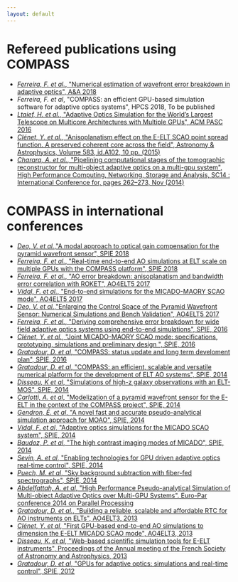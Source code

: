 ```yaml
---
layout: default
---
```


# Refereed publications using COMPASS
- [*Ferreira, F. et al.*, "Numerical estimation of wavefront error breakdown in adaptive optics", A&A 2018](https://doi.org/10.1051/0004-6361/201832579)
- *Ferreira, F. et al*, "COMPASS: an efficient GPU-based simulation software for adaptive optics systems", HPCS 2018, To be published
- [*Ltaief, H. et al.*, "Adaptive Optics Simulation for the World’s Largest Telescope on Multicore Architectures with Multiple GPUs", ACM PASC 2016](https://dl.acm.org/citation.cfm?id=2929920)
- [*Clénet, Y. et al.*, "Anisoplanatism effect on the E-ELT SCAO point spread function. A preserved coherent core across the field", Astronomy & Astrophysics, Volume 583, id.A102, 10 pp. (2015)](https://www.aanda.org/articles/aa/abs/2015/11/aa25469-14/aa25469-14.html)
- [*Charara, A. et al.*, "Pipelining computational stages of the tomographic reconstructor for multi-object adaptive optics on a multi-gpu system", High Performance Computing, Networking, Storage and Analysis, SC14 : International Conference for, pages 262–273, Nov (2014)](http://ieeexplore.ieee.org/document/7013009/)
# COMPASS in international conferences
- [*Deo, V. et al.*,"A modal approach to optical gain compensation for the pyramid wavefront sensor", SPIE 2018](https://doi.org/10.1117/12.2311631)
- [*Ferreira, F. et al.*, "Real-time end-to-end AO simulations at ELT scale on multiple GPUs with the COMPASS platform", SPIE 2018](https://doi.org/10.1117/12.2312593)
- [*Ferreira, F. et al.*, "AO error breakdown: anisoplanatism and bandwidth error correlation with ROKET", AO4ELT5 2017](http://www.iac.es/congreso/AO4ELT5/pages/proceeding.php?id=55)
- [*Vidal, F. et al.*, "End-to-end simulations for the MICADO-MAORY SCAO mode", AO4ELT5 2017](http://www.iac.es/congreso/AO4ELT5/pages/proceeding.php?id=43)
- [*Deo, V. et al.*,"Enlarging the Control Space of the Pyramid Wavefront Sensor: Numerical Simulations and Bench Validation", AO4ELT5 2017](http://www.iac.es/congreso/AO4ELT5/pages/proceeding.php?id=61)
- [*Ferreira, F. et al.*, "Deriving comprehensive error breakdown for wide field adaptive optics systems using end-to-end simulations", SPIE, 2016](https://www.spiedigitallibrary.org/conference-proceedings-of-spie/9909/1/Deriving-comprehensive-error-breakdown-for-wide-field-adaptive-optics-systems/10.1117/12.2231573.short)
- [*Clénet, Y. et al.*, "Joint MICADO-MAORY SCAO mode: specifications, prototyping, simulations and preliminary design
", SPIE, 2016](https://www.spiedigitallibrary.org/conference-proceedings-of-spie/9909/1/Joint-MICADO-MAORY-SCAO-mode--specifications-prototyping-simulations-and/10.1117/12.2231192.short)
- [*Gratadour, D. et al*, "COMPASS: status update and long term develoment plan", SPIE, 2016](https://www.spiedigitallibrary.org/conference-proceedings-of-spie/9909/1/COMPASS-status-update-and-long-term-development-plan/10.1117/12.2232681.short?SSO=1)
- [*Gratadour, D. et al*, "COMPASS: an efficient, scalable and versatile numerical platform for the development of ELT AO systems", SPIE, 2014](https://www.spiedigitallibrary.org/conference-proceedings-of-spie/9148/1/COMPASS--an-efficient-scalable-and-versatile-numerical-platform-for/10.1117/12.2056358.short)
- [*Disseau, K et al*, "Simulations of high-z galaxy observations with an ELT-MOS", SPIE, 2014](https://www.spiedigitallibrary.org/conference-proceedings-of-spie/9147/1/Simulations-of-high-z-galaxy-observations-with-an-ELT-MOS/10.1117/12.2055161.full?SSO=1)
- [*Carlotti, A. et al*, "Modelization of a pyramid wavefront sensor for the E-ELT in the context of the COMPASS project", SPIE, 2014](https://www.spiedigitallibrary.org/conference-proceedings-of-spie/9148/1/Modelization-of-a-pyramid-wavefront-sensor-for-the-E-ELT/10.1117/12.2056782.full)
- [*Gendron, É. et al*, "A novel fast and accurate pseudo-analytical simulation approach for MOAO", SPIE, 2014](https://www.spiedigitallibrary.org/conference-proceedings-of-spie/9148/1/A-novel-fast-and-accurate-pseudo-analytical-simulation-approach-for/10.1117/12.2055911.full)
- [*Vidal, F. et al*, "Adaptive optics simulations for the MICADO SCAO system", SPIE, 2014](https://www.spiedigitallibrary.org/conference-proceedings-of-spie/9148/1/Adaptive-optics-simulations-for-the-MICADO-SCAO-system/10.1117/12.2055863.full)
- [*Baudoz, P. et al*, "The high contrast imaging modes of MICADO", SPIE, 2014](https://www.spiedigitallibrary.org/conference-proceedings-of-spie/9147/1/The-high-contrast-imaging-modes-of-MICADO/10.1117/12.2057010.full) 
- [*Sevin, A. et al*, "Enabling technologies for GPU driven adaptive optics real-time control", SPIE, 2014](https://www.spiedigitallibrary.org/conference-proceedings-of-spie/9148/1/Enabling-technologies-for-GPU-driven-adaptive-optics-real-time-control/10.1117/12.2055770.full)
- [*Puech, M. et al*, "Sky background subtraction with fiber-fed spectrographs", SPIE, 2014](https://www.spiedigitallibrary.org/conference-proceedings-of-spie/9147/1/Sky-background-subtraction-with-fiber-fed-spectrographs/10.1117/12.2055137.full)
- [*Abdelfattah, A. et al*, "High Performance Pseudo-analytical Simulation of Multi-object Adaptive Optics over Multi-GPU Systems". Euro-Par conference 2014 on Parallel Processing](https://link.springer.com/chapter/10.1007/978-3-319-09873-9_59)
- [*Gratadour, D. et al.*, "Building a reliable, scalable and affordable RTC for AO instruments on ELTs", AO4ELT3, 2013](http://ao4elt3.arcetri.astro.it/proceedings/fulltext_13354.pdf)
- [*Clénet, Y. et al*, "First GPU-based end-to-end AO simulations to dimension the E-ELT MICADO SCAO mode", AO4ELT3, 2013](http://ao4elt3.arcetri.astro.it/proceedings/fulltext_13240.pdf) 
- [*Disseau, K. et al*, "Web-based scientific simulation tools for E-ELT instruments", Proceedings of the Annual meeting of the French Society of Astronomy and Astrophysics, 2013](http://sf2a.eu/semaine-sf2a/2013/proceedings/2013sf2a.conf..0273D.pdf)
-  [*Gratadour, D. et al*, "GPUs for adaptive optics: simulations and real-time control", SPIE, 2012](https://www.spiedigitallibrary.org/conference-proceedings-of-spie/8447/1/GPUs-for-adaptive-optics-simulations-and-real-time-control/10.1117/12.925723.short)